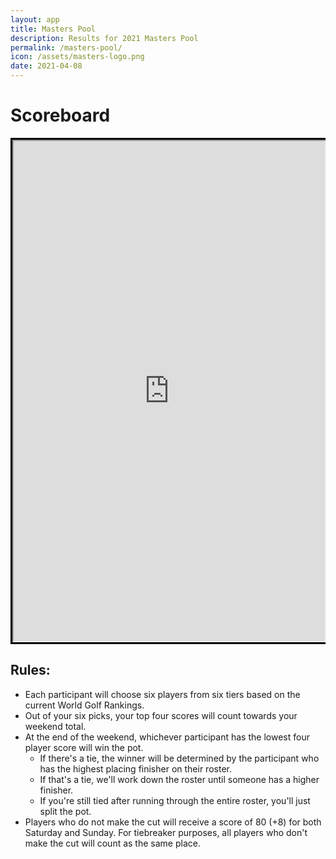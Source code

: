```yaml
---
layout: app
title: Masters Pool
description: Results for 2021 Masters Pool
permalink: /masters-pool/
icon: /assets/masters-logo.png
date: 2021-04-08
---
```


# Scoreboard

<style>
.responsive-wrap iframe{ max-width: 100%;
    overflow: hidden;
    position: relative;
}
</style>
<div class="responsive-wrap" style="border:3px solid black">
<!-- this is the embed code provided by Google -->
    <iframe src="https://docs.google.com/spreadsheets/d/e/2PACX-1vQurEsvOEBZAm7HGwPd_OKD-Fr1TNUUl9tUU5kbdEsAnHwnuO5Gn6GFJ_tZHy3XQ7CZJ5J_BPB0-B-R/pubhtml?gid=2080791824&range=a1:e18&widget=false&chrome=false" width="100%" height="800px"></iframe>
<!-- Google embed ends -->
</div>

## Rules:
* Each participant will choose six players from six tiers based on the current World Golf Rankings.
* Out of your six picks, your top four scores will count towards your weekend total.
* At the end of the weekend, whichever participant has the lowest four player score will win the pot. 
    * If there's a tie, the winner will be determined by the participant who has the highest placing finisher on their roster. 
    * If that's a tie, we'll work down the roster until someone has a higher finisher. 
    * If you're still tied after running through the entire roster, you'll just split the pot.
* Players who do not make the cut will receive a score of 80 (+8) for both Saturday and Sunday. For tiebreaker purposes, all players who don't make the cut will count as the same place. 
